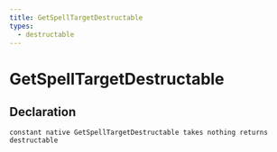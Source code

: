 ```yaml
---
title: GetSpellTargetDestructable
types:
  - destructable
---
```


# GetSpellTargetDestructable

## Declaration

```jass
constant native GetSpellTargetDestructable takes nothing returns destructable
```
